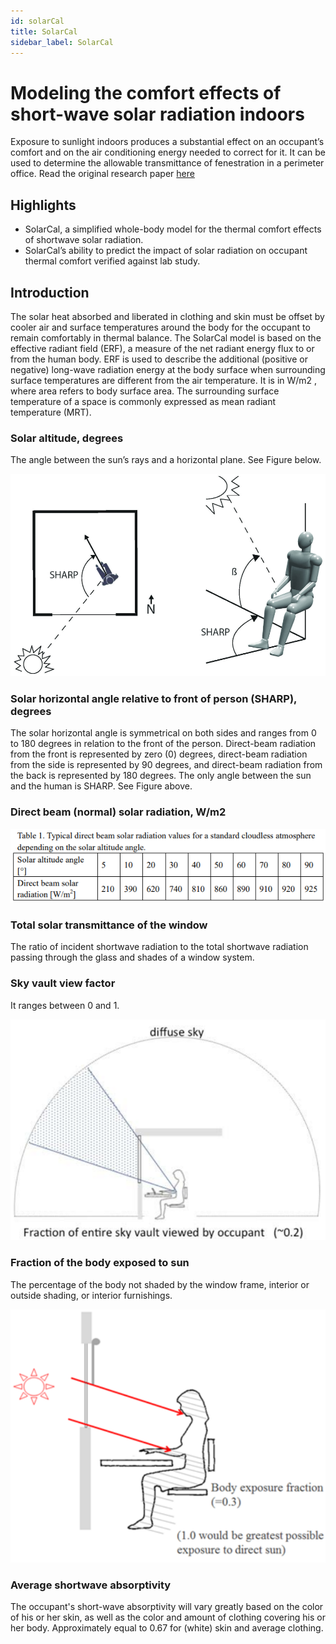 ```yaml
---
id: solarCal
title: SolarCal
sidebar_label: SolarCal
---
```


# Modeling the comfort effects of short-wave solar radiation indoors

Exposure to sunlight indoors produces a substantial effect on an occupant’s comfort and on the air conditioning energy needed to correct for it.
It can be used to determine the allowable transmittance of fenestration in a perimeter office.
Read the original research paper [here](https://escholarship.org/uc/item/89m1h2dg)

## Highlights

* SolarCal, a simplified whole-body model for the thermal comfort effects of shortwave solar radiation.
* SolarCal’s ability to predict the impact of solar radiation on occupant thermal comfort verified against lab study.

## Introduction

The solar heat absorbed and liberated in clothing and skin must be offset by cooler air and surface temperatures around the body for the occupant to remain comfortably in thermal balance.
The SolarCal model is based on the effective radiant field (ERF), a measure of the net radiant energy flux to or from the human body. ERF is used to describe the additional (positive or negative) long-wave radiation energy at the body surface when surrounding surface temperatures are different from the air temperature. It is in W/m2
, where area refers to body surface area. The surrounding surface temperature of a space is commonly expressed as mean radiant temperature (MRT).

### Solar altitude, degrees

The angle between the sun’s rays and a horizontal plane. See Figure below.

![altitude and SHARP](assets/altitude-SHARP.png)

### Solar horizontal angle relative to front of person (SHARP), degrees

The solar horizontal angle is symmetrical on both sides and ranges from 0 to 180 degrees in relation to the front of the person. Direct-beam radiation from the front is represented by zero (0) degrees, direct-beam radiation from the side is represented by 90 degrees, and direct-beam radiation from the back is represented by 180 degrees. The only angle between the sun and the human is SHARP. See Figure above.

### Direct beam (normal) solar radiation, W/m2

![solar radiation](assets/solar-radiation.png)

### Total solar transmittance of the window

The ratio of incident shortwave radiation to the total shortwave radiation passing through the glass and shades of a window system.

### Sky vault view factor

It ranges between 0 and 1.

![sky view factor](assets/view-factor.png)

### Fraction of the body exposed to sun

The percentage of the body not shaded by the window frame, interior or outside shading, or interior furnishings.

![fraction of the body exposed to sun](assets/body-exposed.png)

### Average shortwave absorptivity

The occupant's short-wave absorptivity will vary greatly based on the color of his or her skin, as well as the color and amount of clothing covering his or her body.
Approximately equal to 0.67 for (white) skin and average clothing.

